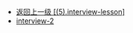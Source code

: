 - [返回上一级 [(5).interview-lesson]](java-notes/(5).interview-lesson/)
- [interview-2](java-notes/(5).interview-lesson/interview-2/)
